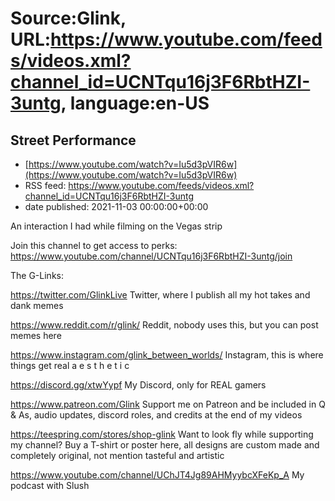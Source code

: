 # Source:Glink, URL:https://www.youtube.com/feeds/videos.xml?channel_id=UCNTqu16j3F6RbtHZI-3untg, language:en-US

## Street Performance
 - [https://www.youtube.com/watch?v=Iu5d3pVIR6w](https://www.youtube.com/watch?v=Iu5d3pVIR6w)
 - RSS feed: https://www.youtube.com/feeds/videos.xml?channel_id=UCNTqu16j3F6RbtHZI-3untg
 - date published: 2021-11-03 00:00:00+00:00

An interaction I had while filming on the Vegas strip

Join this channel to get access to perks:
https://www.youtube.com/channel/UCNTqu16j3F6RbtHZI-3untg/join

The G-Links:

https://twitter.com/GlinkLive
Twitter, where I publish all my hot takes and dank memes

https://www.reddit.com/r/glink/
Reddit, nobody uses this, but you can post memes here

https://www.instagram.com/glink_between_worlds/
Instagram, this is where things get real  a e s t h e t i c 

https://discord.gg/xtwYypf
My Discord, only for REAL gamers

https://www.patreon.com/Glink
Support me on Patreon and be included in Q & As, audio updates, discord roles, and credits at the end of my videos 

https://teespring.com/stores/shop-glink
Want to look fly while supporting my channel? Buy a T-shirt or poster here, all designs are custom made and completely original, not mention tasteful and artistic

https://www.youtube.com/channel/UChJT4Jg89AHMyybcXFeKp_A
My podcast with Slush


